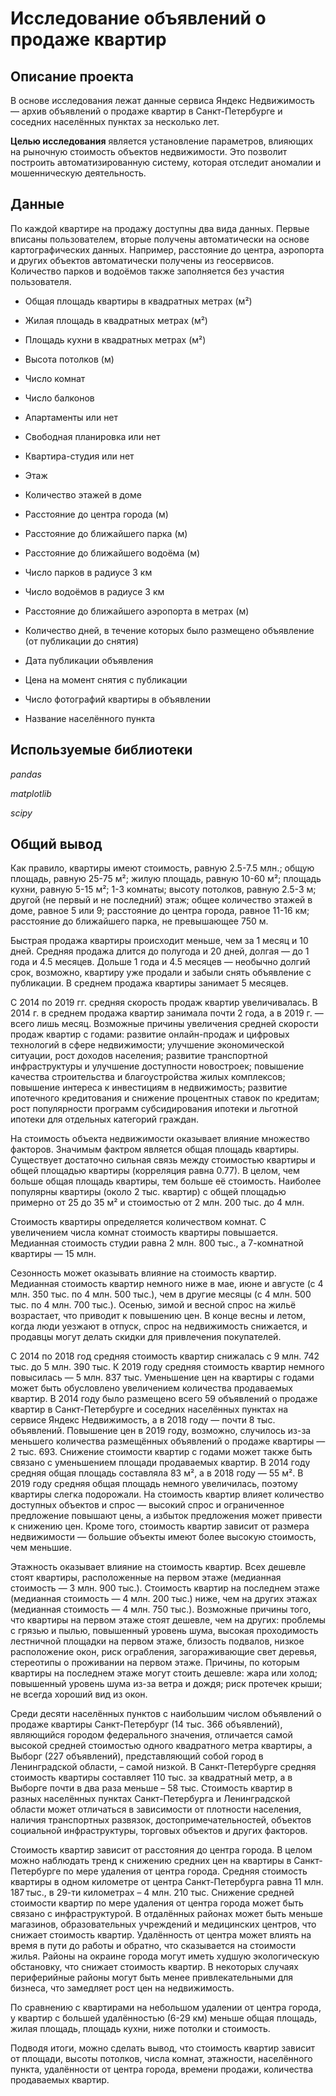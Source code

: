 # Исследование объявлений о продаже квартир

## Описание проекта

В основе исследования лежат данные сервиса Яндекс Недвижимость — архив объявлений о продаже квартир в Санкт-Петербурге и соседних населённых пунктах за несколько лет. 

**Целью исследования** является установление параметров, влияющих на рыночную стоимость объектов недвижимости. Это позволит построить автоматизированную систему, которая отследит аномалии и мошенническую деятельность.

## Данные

По каждой квартире на продажу доступны два вида данных. Первые вписаны пользователем, вторые получены автоматически на основе картографических данных. Например, расстояние до центра, аэропорта и других объектов автоматически получены из геосервисов. Количество парков и водоёмов также заполняется без участия пользователя.

- Общая площадь квартиры в квадратных метрах (м²)

- Жилая площадь в квадратных метрах (м²)

- Площадь кухни в квадратных метрах (м²)

- Высота потолков (м)

- Число комнат

- Число балконов

- Апартаменты или нет

- Свободная планировка или нет

- Квартира-студия или нет

- Этаж

- Количество этажей в доме

- Расстояние до центра города (м)

- Расстояние до ближайшего парка (м)

- Расстояние до ближайшего водоёма (м)

- Число парков в радиусе 3 км

- Число водоёмов в радиусе 3 км

- Расстояние до ближайшего аэропорта в метрах (м)

- Количество дней, в течение которых было размещено объявление (от публикации до снятия)

- Дата публикации объявления

- Цена на момент снятия с публикации

- Число фотографий квартиры в объявлении

- Название населённого пункта

## Используемые библиотеки

*pandas*

*matplotlib*

*scipy*

## Общий вывод

Как правило, квартиры имеют стоимость, равную 2.5-7.5 млн.; общую площадь, равную 25-75 м²; жилую площадь, равную 10-60 м²; площадь кухни, равную 5-15 м²; 1-3 комнаты; высоту потолков, равную 2.5-3 м; другой (не первый и не последний) этаж; общее количество этажей в доме, равное 5 или 9; расстояние до центра города, равное 11-16 км; расстояние до ближайшего парка, не превышающее 750 м.

Быстрая продажа квартиры происходит меньше, чем за 1 месяц и 10 дней. Средняя продажа длится до полугода и 20 дней, долгая — до 1 года и 4.5 месяцев. Дольше 1 года и 4.5 месяцев — необычно долгий срок, возможно, квартиру уже продали и забыли снять объявление с публикации. В среднем продажа квартиры занимает 5 месяцев.

С 2014 по 2019 гг. средняя скорость продаж квартир увеличивалась. В 2014 г. в среднем продажа квартир занимала почти 2 года, а в 2019 г. — всего лишь месяц. Возможные причины увеличения средней скорости продаж квартир с годами: развитие онлайн-продаж и цифровых технологий в сфере недвижимости; улучшение экономической ситуации, рост доходов населения; развитие транспортной инфраструктуры и улучшение доступности новостроек; повышение качества строительства и благоустройства жилых комплексов; повышение интереса к инвестициям в недвижимость; развитие ипотечного кредитования и снижение процентных ставок по кредитам; рост популярности программ субсидирования ипотеки и льготной ипотеки для отдельных категорий граждан.

На стоимость объекта недвижимости оказывает влияние множество факторов. Значимым фактром является общая площадь квартиры. Существует достаточно сильная связь между стоимостью квартиры и общей площадью квартиры (корреляция равна 0.77). В целом, чем больше общая площадь квартиры, тем больше её стоимость. Наиболее популярны квартиры (около 2 тыс. квартир) с общей площадью примерно от 25 до 35 м² и стоимостью от 2 млн. 200 тыс. до 4 млн.

Стоимость квартиры определяется количеством комнат. С увеличением числа комнат стоимость квартиры повышается. Медианная стоимость студии равна 2 млн. 800 тыс., а 7-комнатной квартиры — 15 млн.

Сезонность может оказывать влияние на стоимость квартир. Медианная стоимость квартир немного ниже в мае, июне и августе (с 4 млн. 350 тыс. по 4 млн. 500 тыс.), чем в другие месяцы (с 4 млн. 500 тыс. по 4 млн. 700 тыс.). Осенью, зимой и весной спрос на жильё возрастает, что приводит к повышению цен. В конце весны и летом, когда люди уезжают в отпуск, спрос на недвижимость снижается, и продавцы могут делать скидки для привлечения покупателей.

С 2014 по 2018 год средняя стоимость квартир снижалась с 9 млн. 742 тыс. до 5 млн. 390 тыс. К 2019 году средняя стоимость квартир немного повысилась — 5 млн. 837 тыс. Уменьшение цен на квартиры с годами может быть обусловлено увеличением количества продаваемых квартир. В 2014 году было размещено всего 59 объявлений о продаже квартир в Санкт-Петербурге и соседних населённых пунктах на сервисе Яндекс Недвижимость, а в 2018 году — почти 8 тыс. объявлений. Повышение цен в 2019 году, возможно, случилось из-за меньшего количества размещённых объявлений о продаже квартиры — 2 тыс. 693. Снижение стоимости квартир с годами может также быть связано с уменьшением площади продаваемых квартир. В 2014 году средняя общая площадь составляла 83 м², а в 2018 году — 55 м². В 2019 году средняя общая площадь немного увеличилась, поэтому квартиры слегка подорожали. На стоимость квартир влияет количество доступных объектов и спрос — высокий спрос и ограниченное предложение повышают цены, а избыток предложения может привести к снижению цен. Кроме того, стоимость квартир зависит от размера недвижимости — большие объекты имеют более высокую стоимость, чем меньшие.

Этажность оказывает влияние на стоимость квартир. Всех дешевле стоят квартиры, расположенные на первом этаже (медианная стоимость — 3 млн. 900 тыс.). Стоимость квартир на последнем этаже (медианная стоимость — 4 млн. 200 тыс.) ниже, чем на других этажах (медианная стоимость — 4 млн. 750 тыс.). Возможные причины того, что квартиры на первом этаже стоят дешевле, чем на других: проблемы с грязью и пылью, повышенный уровень шума, высокая проходимость лестничной площадки на первом этаже, близость подвалов, низкое расположение окон, риск ограбления, загораживающие свет деревья, стереотипы о проживании на первом этаже. Причины, по которым квартиры на последнем этаже могут стоить дешевле: жара или холод; повышенный уровень шума из-за ветра и дождя; риск протечек крыши; не всегда хороший вид из окон.

Среди десяти населённых пунктов с наибольшим числом объявлений о продаже квартиры Санкт-Петербург (14 тыс. 366 объявлений), являющийся городом федерального значения, отличается самой высокой средней стоимостью одного квадратного метра квартиры, а Выборг (227 объявлений), представляющий собой город в Ленинградской области, – самой низкой. В Санкт-Петербурге средняя стоимость квартиры составляет 110 тыс. за квадратный метр, а в Выборге почти в два раза меньше – 58 тыс. Стоимость квартир в разных населённых пунктах Санкт-Петербурга и Ленинградской области может отличаться в зависимости от плотности населения, наличия транспортных развязок, достопримечательностей, объектов социальной инфраструктуры, торговых объектов и других факторов.

Стоимость квартир зависит от расстояния до центра города. В целом можно наблюдать тренд к снижению средних цен на квартиры в Санкт-Петербурге по мере удаления от центра города. Средняя стоимость квартиры в одном километре от центра Санкт-Петербурга равна 11 млн. 187 тыс., в 29-ти километрах – 4 млн. 210 тыс. Снижение средней стоимости квартир по мере удаления от центра города может быть связано с инфраструктурой. В отдалённых районах может быть меньше магазинов, образовательных учреждений и медицинских центров, что снижает стоимость квартир. Удалённость от центра может влиять на время в пути до работы и обратно, что сказывается на стоимости жилья. Районы на окраине города могут иметь худшую экологическую обстановку, что снижает стоимость квартир. В некоторых случаях периферийные районы могут быть менее привлекательными для бизнеса, что замедляет рост цен на недвижимость.

По сравнению с квартирами на небольшом удалении от центра города, у квартир с большей удалённостью (6-29 км) меньше общая площадь, жилая площадь, площадь кухни, ниже потолки и стоимость.

Подводя итоги, можно сделать вывод, что стоимость квартир зависит от площади, высоты потолков, числа комнат, этажности, населённого пункта, удалённости от центра города, времени продажи, количества продаваемых квартир.
